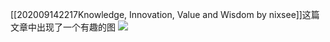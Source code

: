 [[202009142217Knowledge, Innovation, Value and Wisdom by nixsee]]这篇文章中出现了一个有趣的图
![](https://gitee.com/cyddgi/picture-store/raw/master/img/20200914222224.png)